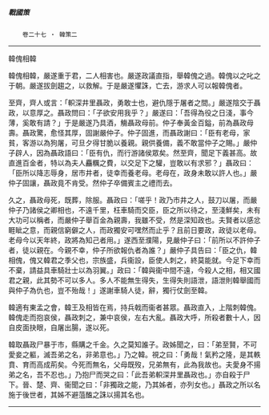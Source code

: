 

##### 戰國策
　　`卷二十七 ‧ 韓策二`

* * *

韓傀相韓

韓傀相韓，嚴遂重于君，二人相害也。嚴遂政議直指，舉韓傀之過。韓傀以之叱之于朝。嚴遂拔劍趨之，以救解。于是嚴遂懼誅，亡去，游求人可以報韓傀者。

至齊，齊人或言：「軹深井里聶政，勇敢士也，避仇隱于屠者之間。」嚴遂陰交于聶政，以意厚之。聶政問曰：「子欲安用我乎？」嚴遂曰：「吾得為役之日淺，事今薄，奚敢有請？」于是嚴遂乃具酒，觴聶政母前。仲子奉黃金百鎰，前為聶政母壽。聶政驚，愈怪其厚，固謝嚴仲子。仲子固進，而聶政謝曰：「臣有老母，家貧，客游以為狗屠，可旦夕得甘脆以養親。親供養備，義不敢當仲子之賜。」嚴仲子辟人，因為聶政語曰：「臣有仇，而行游諸侯眾矣。然至齊，聞足下義甚高。故直進百金者，特以為夫人麤糲之費，以交足下之驩，豈敢以有求邪？」聶政曰：「臣所以降志辱身，居市井者，徒幸而養老母。老母在，政身未敢以許人也。」嚴仲子固讓，聶政竟不肯受。然仲子卒備賓主之禮而去。

久之，聶政母死，既葬，除服。聶政曰：「嗟乎！政乃市井之人，鼓刀以屠，而嚴仲子乃諸侯之卿相也，不遠千里，枉車騎而交臣，臣之所以待之，至淺鮮矣，未有大功可以稱者，而嚴仲子舉百金為親壽，我雖不受，然是深知政也。夫賢者以感忿睚眦之意，而親信窮僻之人，而政獨安可嘿然而止乎？且前日要政，政徒以老母。老母今以天年終，政將為知己者用。」遂西至濮陽，見嚴仲子曰：「前所以不許仲子者，徒以親在。今親不幸，仲子所欲報仇者為誰？」嚴仲子具告曰：「臣之仇，韓相傀，傀又韓君之季父也，宗族盛，兵衞設，臣使人刺之，終莫能就。今足下幸而不棄，請益具車騎壯士以為羽翼。」政曰：「韓與衞中間不遠，今殺人之相，相又國君之親，此其勢不可以多人。多人不能無生得失，生得失則語泄，語泄則韓舉國而與仲子為仇也，豈不殆哉！」遂謝車騎人徒，辭，獨行仗劍至韓。

韓適有東孟之會，韓王及相皆在焉，持兵戟而衞者甚眾。聶政直入，上階刺韓傀。韓傀走而抱哀侯，聶政刺之，兼中哀侯，左右大亂。聶政大呼，所殺者數十人，因自皮面抉眼，自屠出腸，遂以死。

韓取聶政尸暴于市，縣購之千金。久之莫知誰子。政姊聞之，曰：「弟至賢，不可愛妾之軀，滅吾弟之名，非弟意也。」乃之韓。視之曰：「勇哉！氣矜之隆，是其軼賁、育而高成荊矣。今死而無名，父母既歿，兄弟無有，此為我故也。夫愛身不揚弟之名，吾不忍也。」乃抱尸而哭之曰：「此吾弟軹深井里聶政也。」亦自殺于尸下。晉、楚、齊、衞聞之曰：「非獨政之能，乃其姊者，亦列女也。」聶政之所以名施于後世者，其姊不避菹醢之誅以揚其名也。

* * *


